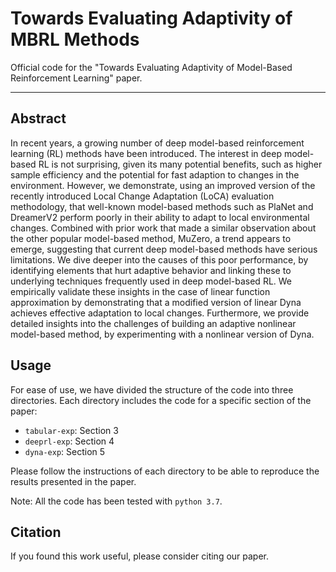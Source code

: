 # Towards Evaluating Adaptivity of MBRL Methods

Official code for the "Towards Evaluating Adaptivity of Model-Based Reinforcement Learning" paper.

----

## Abstract 
In recent years, a growing number of deep model-based reinforcement learning (RL) methods have been introduced. 
The interest in deep model-based RL is not surprising, given its many potential benefits, such as higher 
sample efficiency and the potential for fast adaption to changes in the environment. However, we demonstrate, 
using an improved version of the recently introduced Local Change Adaptation (LoCA) evaluation methodology, 
that well-known model-based methods such as PlaNet and DreamerV2 perform poorly in their ability to adapt to 
local environmental changes.  Combined with prior work that made a similar observation about the other popular 
model-based method, MuZero, a trend appears to emerge, suggesting that current deep model-based methods have serious 
limitations. We dive deeper into the causes of this poor performance, by identifying elements that hurt adaptive 
behavior and linking these to underlying techniques frequently used in deep model-based RL. We empirically validate 
these insights in the case of linear function approximation by demonstrating that a modified version of linear Dyna 
achieves effective adaptation to local changes. Furthermore, we provide detailed insights into the challenges of 
building an adaptive nonlinear model-based method, by experimenting with a nonlinear version of Dyna.


## Usage
For ease of use, we have divided the structure of the code into three directories. Each directory includes the code for a specific section of the paper:
- `tabular-exp`: Section 3
- `deeprl-exp`: Section 4
- `dyna-exp`: Section 5

Please follow the instructions of each directory to be able to reproduce the results presented in the paper.

Note: All the code has been tested with `python 3.7`. 

## Citation

If you found this work useful, please consider citing our paper. 

